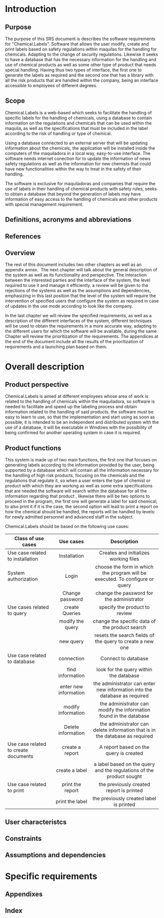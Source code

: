 # Introduction
## Purpose
The purpose of this SRS document is describes the software requirements for "Chemical.Labels".
Software that allows the user modify, create and print labels based on safety regulations within maquilas for the handling for chemicals. Adapting to the change of security regulations. Likewise it seeks to have a database that has the necessary information for the handling and use of chemical products as well as some other type of product that needs special handling.
Having thus two types of interface, the first one to generate the labels as required and the second one that has a library with all the risk products that are handled within the company, being an interface accessible to employees of different degrees.
## Scope
Chemical.Labels is a web-based which seeks to facilitate the handling of specific labels for the handling of chemicals, using a database to contain information on the regulations and chemicals that can be used within the maquila, as well as the specifications that must be included in the label according to the risk of handling or type of chemical. 

Using a database connected to an external server that will be updating information about the chemicals, the application will be installed inside the computers of the maquiladora in a local way, easy-to-use interface. The software needs internet conection for to update the information of news safety regulations as well as the information for new chemists that could have new functionalities within the way to treat in the safety of their handling. 

The software is exclusive for maquiladoras and companies that require the use of labels in their handling of chemical products with safety rules, seeks to obtain a database that beyond the generation of labels may have information of easy access to the handling of chemicals and other products with special management requirement.
## Definitions, acronyms and abbreviations
## References
## Overview
The rest of this document includes two other chapters as well as an appendix annex.
 The next chapter will talk about the general description of the system as well as its functionality and perspective. The interaction between the interested parties and the interface of the system, the level required to use it and manage it efficiently. a review will be given to the rejections of the systems as well as the assumptions and dependencies, emphasizing in this last position that the level of the system will require the intervention of specified users that configure the system as required in case of updates in the use mode according to look like the company.
 
In the last chapter we will review the specified requirements, as well as a description of the different interfaces of the system, different techniques will be used to obtain the requirements in a more accurate way, adapting to the different users for which the software will be available, during the same Chapter will review the prioritization of the requirements. The appendices at the end of the document include all the results of the prioritization of requirements and a launching plan based on them.
# Overall description
## Product perspective
Chemical.Labels is aimed at different employees whose area of work is related to the handling of chemicals within the maquiladora, so software is needed to facilitate and speed up the labeling process and obtain information related to the handling of said products. the software must be easy to learn to use, so that the implementation and start using as soon as possible, it is intended to be an independent and distributed system with the use of a database, it will be executable in Windows with the possibility of being confirmed for another operating system in case it is required. 
## Product functions
This system is made up of two main functions, the first one that focuses on generating labels according to the information provided by the user, being supported by a database which will contain all the information necessary for the handling of high risk products, focusing on the chemicals and the regulations that regulate it, so when a user enters the type of chemist or product with which they are working as well as some extra specifications that are needed the software will search within the database for all the information regarding that product , likewise there will be two options to proceed in the program, the first one will generate a label for said chemical, to also print it if it is the case, the second option will lead to print a report on how the chemical should be handled, the reports will be handled by levels: for newly admitted personnel and advanced staff in the subject.

Chemical.Labels should be based on the following use cases:

|Class of use cases  |     Use cases    |    Description   |
|--------------------|:----------------:|:-----------------:|
| Use case related to installation | Installation | Creates and initializes working files |
| System authorization | Login | choose the form in which the program will be executed. To configure or query |
| | Change password | change the password for the administrator |
|Use cases related to query | create Queries | specify the product to review |
| | modify the query | change the specific data of the product search |
| | new query | resets the search fields of the query to create a new one |
|Use case related to database | connection | Connect to database |
| | find information | look for the query within the database |
| | enter new information | the administrator can enter new information into the database as required |
| | modify information | the administrator can modify the information found in the database |
| | Delete information | the administrator can delete information that is in the database as required |
| Use case related to create documents | create a report | A report based on the query is created |
| | create a label | a label based on the query and the regulations of the product sought |
| Use case related to print | print the report | the previously created report is printed |
| | print the label | the previously created label is printed |

## User characteristcs
## Constraints
## Assumptions and dependencies
# Specific requirements
## Appendixes
## Index
